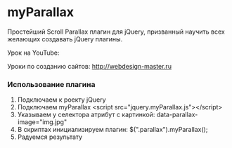 # myParallax
Простейший Scroll Parallax плагин для jQuery, призванный научить всех желающих создавать jQuery плагины.

Урок на YouTube: 

Уроки по созданию сайтов: http://webdesign-master.ru

<h3>Использование плагина</h3>

<ol>
	<li>Подключаем к роекту jQuery</li>
	<li>Подключаем myParallax &lt;script src="jquery.myParallax.js"&gt;&lt;/script&gt;</li>
	<li>Указываем у селектора атрибут с картинкой: data-parallax-image="img.jpg"</li>
	<li>В скриптах инициализируем плагин: $(".parallax").myParallax();</li>
	<li>Радуемся результату</li>
</ol>
